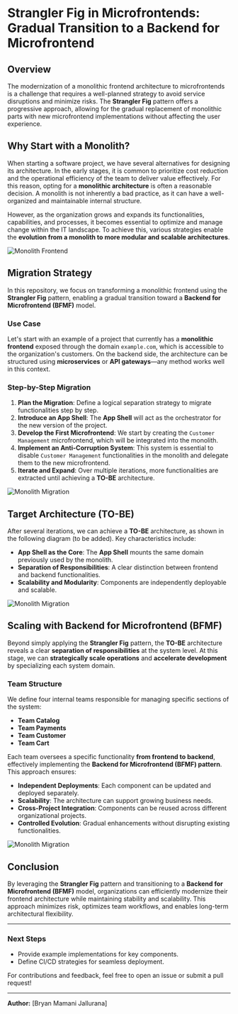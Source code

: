 # Strangler Fig in Microfrontends: Gradual Transition to a Backend for Microfrontend

## Overview
The modernization of a monolithic frontend architecture to microfrontends is a challenge that requires a well-planned strategy to avoid service disruptions and minimize risks. The **Strangler Fig** pattern offers a progressive approach, allowing for the gradual replacement of monolithic parts with new microfrontend implementations without affecting the user experience.

## Why Start with a Monolith?
When starting a software project, we have several alternatives for designing its architecture. In the early stages, it is common to prioritize cost reduction and the operational efficiency of the team to deliver value effectively. For this reason, opting for a **monolithic architecture** is often a reasonable decision. A monolith is not inherently a bad practice, as it can have a well-organized and maintainable internal structure.

However, as the organization grows and expands its functionalities, capabilities, and processes, it becomes essential to optimize and manage change within the IT landscape. To achieve this, various strategies enable the **evolution from a monolith to more modular and scalable architectures**.

![Monolith Frontend](./images/Strangler_Fig_Monolith_1.png)

## Migration Strategy
In this repository, we focus on transforming a monolithic frontend using the **Strangler Fig** pattern, enabling a gradual transition toward a **Backend for Microfrontend (BFMF)** model.

### Use Case
Let's start with an example of a project that currently has a **monolithic frontend** exposed through the domain `example.com`, which is accessible to the organization's customers. On the backend side, the architecture can be structured using **microservices** or **API gateways**—any method works well in this context.

### Step-by-Step Migration
1. **Plan the Migration**: Define a logical separation strategy to migrate functionalities step by step.
2. **Introduce an App Shell**: The **App Shell** will act as the orchestrator for the new version of the project.
3. **Develop the First Microfrontend**: We start by creating the `Customer Management` microfrontend, which will be integrated into the monolith.
4. **Implement an Anti-Corruption System**: This system is essential to disable `Customer Management` functionalities in the monolith and delegate them to the new microfrontend.
5. **Iterate and Expand**: Over multiple iterations, more functionalities are extracted until achieving a **TO-BE** architecture.

![Monolith Migration](./images/Strangler_Fig_ACL_1.png)

## Target Architecture (TO-BE)
After several iterations, we can achieve a **TO-BE** architecture, as shown in the following diagram (to be added). Key characteristics include:
- **App Shell as the Core**: The **App Shell** mounts the same domain previously used by the monolith.
- **Separation of Responsibilities**: A clear distinction between frontend and backend functionalities.
- **Scalability and Modularity**: Components are independently deployable and scalable.

![Monolith Migration](./images/Strangler_Fig_To_Be_1.png)

## Scaling with Backend for Microfrontend (BFMF)
Beyond simply applying the **Strangler Fig** pattern, the **TO-BE** architecture reveals a clear **separation of responsibilities** at the system level. At this stage, we can **strategically scale operations** and **accelerate development** by specializing each system domain.

### Team Structure
We define four internal teams responsible for managing specific sections of the system:
- **Team Catalog**
- **Team Payments**
- **Team Customer**
- **Team Cart**

Each team oversees a specific functionality **from frontend to backend**, effectively implementing the **Backend for Microfrontend (BFMF) pattern**. This approach ensures:
- **Independent Deployments**: Each component can be updated and deployed separately.
- **Scalability**: The architecture can support growing business needs.
- **Cross-Project Integration**: Components can be reused across different organizational projects.
- **Controlled Evolution**: Gradual enhancements without disrupting existing functionalities.

![Monolith Migration](./images/Strangler_Fig_To_Be_BFMF.png)

## Conclusion
By leveraging the **Strangler Fig** pattern and transitioning to a **Backend for Microfrontend (BFMF)** model, organizations can efficiently modernize their frontend architecture while maintaining stability and scalability. This approach minimizes risk, optimizes team workflows, and enables long-term architectural flexibility.

---

### Next Steps
- Provide example implementations for key components.
- Define CI/CD strategies for seamless deployment.

For contributions and feedback, feel free to open an issue or submit a pull request!

---

**Author:** [Bryan Mamani Jallurana]  